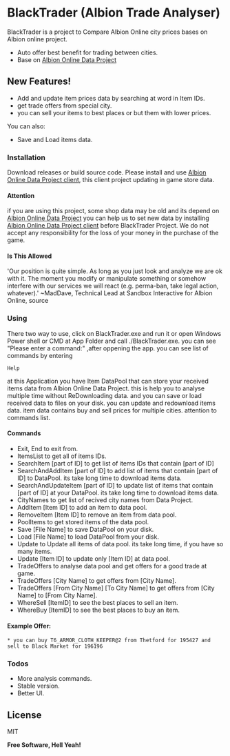 # BlackTrader (Albion Trade Analyser)
BlackTrader is a project to Compare Albion Online city prices bases on Albion online project.

  - Auto offer best benefit for trading between cities.
  - Base on [Albion Online Data Project](https://www.albion-online-data.com)

## New Features!

  - Add and update item prices data by searching at word in Item IDs.
  - get trade offers from special city.
  - you can sell your items to best places or but them with lower prices.


You can also:
  - Save and Load items data.

### Installation

Download releases or build source code.
Please install and use [Albion Online Data Project client](https://github.com/broderickhyman/albiondata-client), this client project updating in game store data.


#### Attention
if you are using this project, some shop data may be old and its depend on [Albion Online Data Project](https://www.albion-online-data.com) you can help us to set new data by installing [Albion Online Data Project client](https://github.com/broderickhyman/albiondata-client) before BlackTrader Project. We do not accept any responsibility for the loss of your money in the purchase of the game.
#### Is This Allowed
'Our position is quite simple. As long as you just look and analyze we are ok with it. The moment you modify or manipulate something or somehow interfere with our services we will react (e.g. perma-ban, take legal action, whatever).'
~MadDave, Technical Lead at Sandbox Interactive for Albion Online, source
### Using
There two way to use, click on BlackTrader.exe and run it or open Windows Power shell or CMD at App Folder and call ./BlackTrader.exe.
you can see "Please enter a command:" ,after oppening the app.
you can see list of commands by entering  
```Cmd
Help
```
at this Application you have Item DataPool that can store your received items data from Albion Online Data Project. this is help you to analyse multiple time without ReDownloading data. and you can save or load received data to files on your disk. you can update and redownload items data. item data contains buy and sell prices for multiple cities. attention to commands list.
#### Commands
* Exit, End to exit from.
* ItemsList to get all of items IDs.
* SearchItem [part of ID] to get list of items IDs that contain [part of ID]
* SearchAndAddItem [part of ID] to add list of items that contain [part of ID] to DataPool. its take long time to download items data.
* SearchAndUpdateItem [part of ID] to update list of items that contain [part of ID] at your DataPool. its take long time to download items data.
* CityNames to get list of recived city names from Data Project.
* AddItem [Item ID] to add an item to data pool.
* RemoveItem  [Item ID] to remove an item from data pool.
* PoolItems to get stored items of the data pool.
* Save [File Name] to save DataPool on your disk.
* Load [File Name] to load DataPool from your disk.
* Update to Update all items of data pool. its take long time, if you have so many items.
* Update [Item ID] to update only [Item ID] at data pool.
* TradeOffers to analyse data pool and get offers for a good trade at game.
* TradeOffers [City Name] to get offers from [City Name].
* TradeOffers [From City Name] [To City Name] to get offers from [City Name] to [From City Name].
* WhereSell [ItemID] to see the best places to sell an item.
* WhereBuy [ItemID] to see the best places to buy an item.


#### Example Offer:
```
* you can buy T6_ARMOR_CLOTH_KEEPER@2 from Thetford for 195427 and sell to Black Market for 196196
```
### Todos

 - More analysis commands.
 - Stable version.
 - Better UI.

License
----

MIT


**Free Software, Hell Yeah!**
